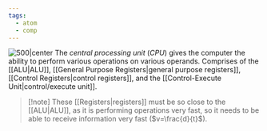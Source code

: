 ```yaml
---
tags:
  - atom
  - comp
---
```

![500|center](cpu.excalidraw)
The *central processing unit* (*CPU*) gives the computer the ability to perform various operations on various operands.  Comprises of the [[ALU|ALU]], [[General Purpose Registers|general purpose registers]], [[Control Registers|control registers]], and the [[Control-Execute Unit|control/execute unit]].

> [!note] These [[Registers|registers]] must be so close to the [[ALU|ALU]], as it is performing operations very fast, so it needs to be able to receive information very fast ($v=\frac{d}{t}$).